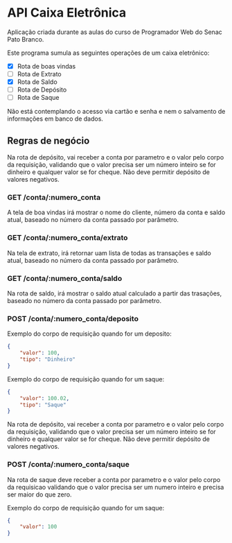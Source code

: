 # API Caixa Eletrônica

Aplicação criada durante as aulas do curso 
de Programador Web do Senac Pato Branco.

Este programa sumula as seguintes
operações de um caixa eletrônico:

- [x] Rota de boas vindas
- [ ] Rota de Extrato
- [x] Rota de Saldo
- [ ] Rota de Depósito
- [ ] Rota de Saque

Não está contemplando o acesso via cartão e
senha e nem o salvamento de informações em
banco de dados.

## Regras de negócio

Na rota de depósito, vai receber a conta por parametro e o valor pelo corpo
da requisição, validando que o valor precisa ser um número inteiro se for
dinheiro e qualquer valor se for cheque. Não deve permitir depósito de
valores negativos.

### GET /conta/:numero_conta
A tela de boa vindas irá mostrar o nome do cliente, número da conta e 
saldo atual, baseado no número da conta passado por parâmetro.

### GET /conta/:numero_conta/extrato
Na tela de extrato, irá retornar uam lista de todas as transações e saldo 
atual, baseado no número da conta passado por parâmetro.

### GET /conta/:numero_conta/saldo
Na rota de saldo, irá mostrar o saldo atual calculado a partir das
trasações, baseado no número da conta passado por parâmetro.
### POST /conta/:numero_conta/deposito

Exemplo do corpo de requisição quando for um deposito:

```json
{
    "valor": 100,
    "tipo": "Dinheiro"
}
```
Exemplo do corpo de requisição quando for um saque:

```json
{
    "valor": 100.02,
    "tipo": "Saque"
}
```

Na rota de depósito, vai receber a conta por parametro e o valor pelo corpo
da requisição, validando que o valor precisa ser um número inteiro se for
dinheiro e qualquer valor se for cheque. Não deve permitir depósito de
valores negativos.

### POST /conta/:numero_conta/saque
Na rota de saque deve receber  a conta por parametro e o valor pelo corpo da requisicao validando que o valor precisa ser um numero inteiro e precisa ser maior do que zero.

Exemplo do corpo de requisição quando for um saque:

```json
{
    "valor": 100
}
```

